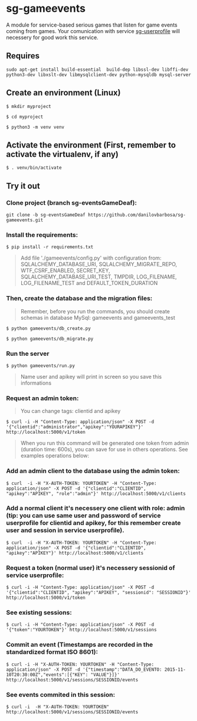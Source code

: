 # sg-gameevents 
A module for service-based serious games that listen for game events coming from games. Your comunication with service [sg-userprofile](https://github.com/danilovbarbosa/sg-userprofile/tree/sg-userProfileDeaf) will necessery for good work this service.

## Requires

``` sudo apt-get install build-essential  build-dep libssl-dev libffi-dev python3-dev libxslt-dev libmysqlclient-dev python-mysqldb mysql-server ```

## Create an environment (Linux)

``` 
$ mkdir myproject

$ cd myproject 

$ python3 -m venv venv 
```

## Activate the environment (First, remember to activate the virtualenv, if any)

``` $ . venv/bin/activate ```

## Try it out

### Clone project (branch sg-eventsGameDeaf):

``` git clone -b sg-eventsGameDeaf https://github.com/danilovbarbosa/sg-gameevents.git ```

### Install the requirements:

``` $ pip install -r requirements.txt ```

> Add file './gameevents/config.py' with configuration from: SQLALCHEMY_DATABASE_URI, SQLALCHEMY_MIGRATE_REPO, WTF_CSRF_ENABLED, SECRET_KEY, SQLALCHEMY_DATABASE_URI_TEST, TMPDIR, LOG_FILENAME, LOG_FILENAME_TEST and DEFAULT_TOKEN_DURATION  
 
### Then, create the database and the migration files:

> Remember, before you run the commands, you should create schemas in database MySql: gameevents and gameevents_test 

```
$ python gameevents/db_create.py

$ python gameevents/db_migrate.py 
```

### Run the server

``` $ python gameevents/run.py ```

> Name user and apikey will print in screen so you save this informations 

### Request an admin token:

> You can change tags: clientid and apikey

``` $ curl -i -H "Content-Type: application/json" -X POST -d '{"clientid":"administrator","apikey":"YOURAPIKEY"}' http://localhost:5000/v1/token ```

> When you run this command will be generated one token from admin (duration time: 600s), you can save for use in others operations. See examples operations below:

### Add an admin client to the database using the admin token:

``` $ curl  -i -H "X-AUTH-TOKEN: YOURTOKEN" -H "Content-Type: application/json" -X POST -d '{"clientid":"CLIENTID", "apikey":"APIKEY", "role":"admin"}' http://localhost:5000/v1/clients ```

### Add a normal client it's necessery one client with role: admin (tip: you can use same user and password of service userprofile for clientid and apikey, for this remember create user and session in service userprofile). 

``` $ curl  -i -H "X-AUTH-TOKEN: YOURTOKEN" -H "Content-Type: application/json" -X POST -d '{"clientid":"CLIENTID", "apikey":"APIKEY"}' http://localhost:5000/v1/clients ```

### Request a token (normal user) it's necessery sessionid of service userprofile:

``` $ curl -i -H "Content-Type: application/json" -X POST -d '{"clientid":"CLIENTID", "apikey":"APIKEY", "sessionid": "SESSIONID"}' http://localhost:5000/v1/token ```

### See existing sessions:

``` $ curl -i -H "Content-Type: application/json" -X POST -d '{"token":"YOURTOKEN"}' http://localhost:5000/v1/sessions ```

### Commit an event (Timestamps are recorded in the standardized format ISO 8601):

``` $ curl -i -H "X-AUTH-TOKEN: YOURTOKEN" -H "Content-Type: application/json" -X POST -d '{"timestamp":"DATA_DO_EVENTO: 2015-11-10T20:30:00Z","events":[{"KEY": "VALUE"}]}' http://localhost:5000/v1/sessions/SESSIONID/events ```

### See events commited in this session:

``` $ curl -i  -H "X-AUTH-TOKEN: YOURTOKEN" http://localhost:5000/v1/sessions/SESSIONID/events ```


